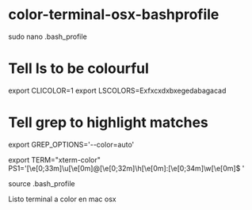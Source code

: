 # color-terminal-osx-bashprofile

sudo nano .bash_profile

# Tell ls to be colourful
export CLICOLOR=1
export LSCOLORS=Exfxcxdxbxegedabagacad

# Tell grep to highlight matches
export GREP_OPTIONS='--color=auto'


export TERM="xterm-color"
PS1='\[\e[0;33m\]\u\[\e[0m\]@\[\e[0;32m\]\h\[\e[0m\]:\[\e[0;34m\]\w\[\e[0m\]\$ '

source .bash_profile

Listo terminal a color en mac osx
